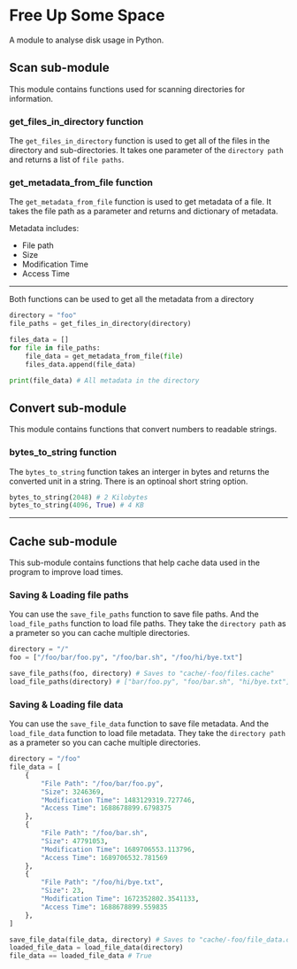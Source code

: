 # Free Up Some Space

A module to analyse disk usage in Python.

## Scan sub-module

This module contains functions used for scanning directories for information.

### get_files_in_directory function

The `get_files_in_directory` function is used to get all of the files in the directory and sub-directories. It takes one parameter of the  `directory path` and returns a list of `file paths`.

### get_metadata_from_file function

The `get_metadata_from_file` function is used to get metadata of a file. It takes the file path as a parameter and returns and dictionary of metadata.

Metadata includes:

- File path
- Size
- Modification Time
- Access Time

---

Both functions can be used to get all the metadata from a directory

```python
directory = "foo"
file_paths = get_files_in_directory(directory)

files_data = []
for file in file_paths:
    file_data = get_metadata_from_file(file)
    files_data.append(file_data)

print(file_data) # All metadata in the directory
```

## Convert sub-module

This module contains functions that convert numbers to readable strings.

### bytes_to_string function

The `bytes_to_string` function takes an interger in bytes and returns the converted unit in a string. There is an optinoal short string option.

```python
bytes_to_string(2048) # 2 Kilobytes
bytes_to_string(4096, True) # 4 KB
```

---

## Cache sub-module

This sub-module contains functions that help cache data used in the program to improve load times.

### Saving & Loading file paths

You can use the `save_file_paths` function to save file paths. And the `load_file_paths` function to load file paths. They take the `directory path` as a prameter so you can cache multiple directories.

```python
directory = "/"
foo = ["/foo/bar/foo.py", "/foo/bar.sh", "/foo/hi/bye.txt"]

save_file_paths(foo, directory) # Saves to "cache/-foo/files.cache"
load_file_paths(directory) # ["bar/foo.py", "foo/bar.sh", "hi/bye.txt"]
```

### Saving & Loading file data

You can use the `save_file_data` function to save file metadata. And the `load_file_data` function to load file metadata. They take the `directory path` as a prameter so you can cache multiple directories.

```python
directory = "/foo"
file_data = [
    {
        "File Path": "/foo/bar/foo.py",
        "Size": 3246369,
        "Modification Time": 1483129319.727746,
        "Access Time": 1688678899.6798375
    },
    {
        "File Path": "/foo/bar.sh",
        "Size": 47791053,
        "Modification Time": 1689706553.113796,
        "Access Time": 1689706532.781569
    },
    {
        "File Path": "/foo/hi/bye.txt",
        "Size": 23,
        "Modification Time": 1672352802.3541133,
        "Access Time": 1688678899.559835
    },
]

save_file_data(file_data, directory) # Saves to "cache/-foo/file_data.cache"
loaded_file_data = load_file_data(directory) 
file_data == loaded_file_data # True

```